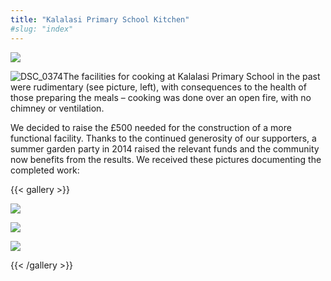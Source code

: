 ```yaml
---
title: "Kalalasi Primary School Kitchen"
#slug: "index"
---
```


![](/wp-content/2015/05/DSC_0374-940x198.jpg)

![DSC_0374](/wp-content/2015/05/DSC_0374-300x201.jpg)The facilities for cooking at Kalalasi Primary School in the past were rudimentary (see picture, left), with consequences to the health of those preparing the meals – cooking was done over an open fire, with no chimney or ventilation.

We decided to raise the £500 needed for the construction of a more functional facility. Thanks to the continued generosity of our supporters, a summer garden party in 2014 raised the relevant funds and the community now benefits from the results. We received these pictures documenting the completed work:

{{< gallery >}}


[![](/wp-content/2015/05/scan0297-150x150.jpg)](/projects/schools/kalalasi-primary-school-kitchen/scan0297/)

[![](/wp-content/2015/05/IMG-20150413-WA0004-150x150.jpg)](/projects/schools/kalalasi-primary-school-kitchen/img-20150413-wa0004/)

[![](/wp-content/2015/05/IMG-20150413-WA0003-150x150.jpg)](/projects/schools/kalalasi-primary-school-kitchen/img-20150413-wa0003/)




{{< /gallery >}}